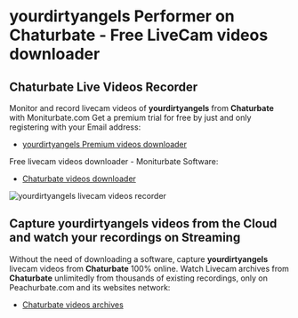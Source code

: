 # yourdirtyangels Performer on Chaturbate - Free LiveCam videos downloader

## Chaturbate Live Videos Recorder

Monitor and record livecam videos of **yourdirtyangels** from **Chaturbate** with Moniturbate.com
Get a premium trial for free by just and only registering with your Email address:
* [yourdirtyangels Premium videos downloader](https://moniturbate.com/request-demo-licence-key.html)

Free livecam videos downloader - Moniturbate Software:
* [Chaturbate videos downloader](https://moniturbate.com/moniturbate-download-software.html)

![yourdirtyangels livecam videos recorder](https://peachurnet.com/templates/moniturbate-software.png)


## Capture yourdirtyangels videos from the Cloud and watch your recordings on Streaming

Without the need of downloading a software, capture **yourdirtyangels** livecam videos from **Chaturbate** 100% online.
Watch Livecam archives from **Chaturbate** unlimitedly from thousands of existing recordings, only on Peachurbate.com and its websites network:
* [Chaturbate videos archives](https://peachurnet.com/)